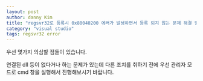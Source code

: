 ```yaml
---
layout: post
author: danny Kim
title: "regsvr32로 등록시 0x80040200 에러가 발생하면서 등록 되지 않는 문제 해결 방법"
category: "visual studio"
tags: regsvr32 error
---
```


우선 몇가지 의심할 점들이 있습니다.

연결된 dll 등이 없다거나 하는 문제가 있는데
다른 조치를 취하기 전에 우선 관리자 모드로 cmd 창을 실행해서 진행해보시기 바랍니다.
